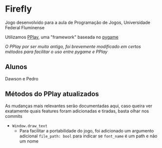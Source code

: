 # Firefly
Jogo desenvolvido para a aula de Programação de Jogos, Universidade Federal Fluminense

Utilizamos [PPlay](https://github.com/adonisgasiglia/pplay), uma "framework" baseada no [pygame](https://www.pygame.org/news)

*O PPlay por ser muito antigo, foi brevemente modificado em certos métodos para facilitar o uso entre pygame e PPlay*

## Alunos
Dawson e Pedro

## Métodos do PPlay atualizados
As mudanças mais relevantes serão documentadas aqui, caso queira ver exatamente quais features foram adicionadas e tiradas, basta olhar nos commits

 - `Window.draw_text`
    - Para facilitar a portabilidade do jogo, foi adicionado um argumento adicional `file_path: bool` para indicar se `font_name` é um path e não um nome
